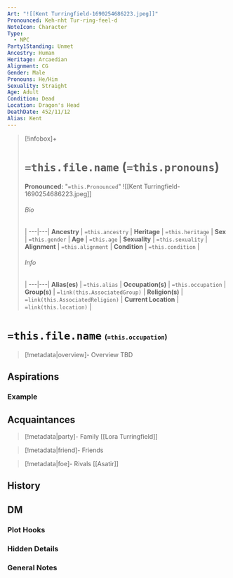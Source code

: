 ```yaml
---
Art: "![[Kent Turringfield-1690254686223.jpeg]]"
Pronounced: Keh-nht Tur-ring-feel-d
NoteIcon: Character
Type:
  - NPC
Party1Standing: Unmet
Ancestry: Human
Heritage: Arcaedian
Alignment: CG
Gender: Male
Pronouns: He/Him
Sexuality: Straight
Age: Adult
Condition: Dead
Location: Dragon's Head
DeathDate: 452/11/12
Alias: Kent
---
```


> [!infobox]+
> # `=this.file.name` (`=this.pronouns`)
> **Pronounced:**  "`=this.Pronounced`"
> ![[Kent Turringfield-1690254686223.jpeg]]
> ###### Bio
>  |
> ---|---|
> **Ancestry** | `=this.ancestry` |
> **Heritage** | `=this.heritage` |
> **Sex** | `=this.gender` |
> **Age** | `=this.age` |
> **Sexuality** | `=this.sexuality` |
> **Alignment** | `=this.alignment` |
> **Condition** | `=this.condition` |
> ###### Info
>  |
> ---|---|
> **Alias(es)** | `=this.alias` |
> **Occupation(s)** | `=this.occupation` |
> **Group(s)** | `=link(this.AssociatedGroup)` |
> **Religion(s)** | `=link(this.AssociatedReligion)` |
> **Current Location** | `=link(this.location)` |

# **`=this.file.name`** <span style="font-size: medium">(`=this.occupation`)</span>
> [!metadata|overview]- Overview 
> TBD

## Aspirations
### Example


## Acquaintances
> [!metadata|party]- Family
> [[Lora Turringfield]]

> [!metadata|friend]- Friends
> 

> [!metadata|foe]- Rivals
> [[Asatir]]


## History


## DM
### Plot Hooks


### Hidden Details


### General Notes


